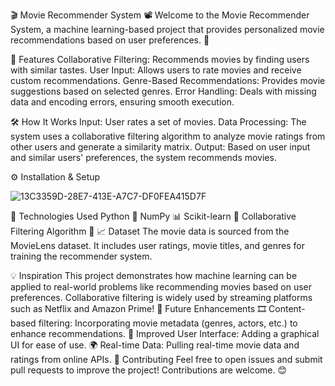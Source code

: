 🎬 Movie Recommender System 📽️
Welcome to the Movie Recommender System, a machine learning-based project that provides personalized movie recommendations based on user preferences. 🚀

🌟 Features
Collaborative Filtering: Recommends movies by finding users with similar tastes.
User Input: Allows users to rate movies and receive custom recommendations.
Genre-Based Recommendations: Provides movie suggestions based on selected genres.
Error Handling: Deals with missing data and encoding errors, ensuring smooth execution.

🛠️ How It Works
Input: User rates a set of movies.
Data Processing: The system uses a collaborative filtering algorithm to analyze movie ratings from other users and generate a similarity matrix.
Output: Based on user input and similar users' preferences, the system recommends movies.


⚙️ Installation & Setup

![13C3359D-28E7-413E-A7C7-DF0FEA415D7F](https://github.com/user-attachments/assets/ba19eac0-eb40-457a-931e-7914b64174c5)


🧠 Technologies Used
Python 🐍
NumPy 📊
Scikit-learn 🤖
Collaborative Filtering Algorithm 🧮
📈 Dataset
The movie data is sourced from the MovieLens dataset. It includes user ratings, movie titles, and genres for training the recommender system.

💡 Inspiration
This project demonstrates how machine learning can be applied to real-world problems like recommending movies based on user preferences. Collaborative filtering is widely used by streaming platforms such as Netflix and Amazon Prime!
🚀 Future Enhancements
🎞️ Content-based filtering: Incorporating movie metadata (genres, actors, etc.) to enhance recommendations.
🏅 Improved User Interface: Adding a graphical UI for ease of use.
🌍 Real-time Data: Pulling real-time movie data and ratings from online APIs.
🤝 Contributing
Feel free to open issues and submit pull requests to improve the project! Contributions are welcome. 😊
